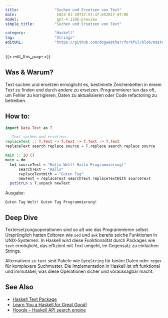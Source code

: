 ```yaml
---
title:                "Suchen und Ersetzen von Text"
date:                  2024-01-20T17:57:47.652017-07:00
model:                 gpt-4-1106-preview
simple_title:         "Suchen und Ersetzen von Text"

category:             "Haskell"
tag:                  "Strings"
editURL:              "https://github.com/dogweather/forkful/blob/master/content/de/haskell/searching-and-replacing-text.md"
---
```


{{< edit_this_page >}}

## Was & Warum?
Text suchen und ersetzen ermöglicht es, bestimmte Zeichenketten in einem Text zu finden und durch andere zu ersetzen. Programmierer tun das oft, um Fehler zu korrigieren, Daten zu aktualisieren oder Code refactoring zu betreiben.

## How to:
```Haskell
import Data.Text as T

-- Text suchen und ersetzen
replaceText :: T.Text -> T.Text -> T.Text -> T.Text
replaceText search replace source = T.replace search replace source

main :: IO ()
main = do
  let sourceText = "Hallo Welt! Hallo Programmierung!"
      searchText = "Hallo"
      replaceTextWith = "Guten Tag"
      newText = replaceText searchText replaceTextWith sourceText
  putStrLn $ T.unpack newText
```
Ausgabe:
```
Guten Tag Welt! Guten Tag Programmierung!
```

## Deep Dive
Textersetzungsoperationen sind so alt wie das Programmieren selbst. Ursprünglich hatten Editoren wie `sed` und `awk` bereits solche Funktionen in UNIX-Systemen. In Haskell wird diese Funktionalität durch Packages wie `text` ermöglicht, das effizient mit Text umgeht, im Gegensatz zu einfachen Strings.

Alternativen zu `text` sind Pakete wie `ByteString` für binäre Daten oder `regex` für komplexere Suchmuster. Die Implementation in Haskell ist oft funktional und immutabel, was diese Operationen sicher und voraussagbar macht.

## See Also
- [Haskell Text Package](https://hackage.haskell.org/package/text)
- [Learn You a Haskell for Great Good!](http://learnyouahaskell.com/)
- [Hoogle – Haskell API search engine](https://hoogle.haskell.org/)
